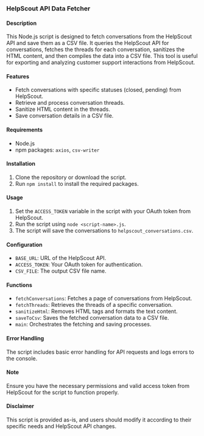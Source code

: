 ### HelpScout API Data Fetcher

#### Description
This Node.js script is designed to fetch conversations from the HelpScout API and save them as a CSV file. It queries the HelpScout API for conversations, fetches the threads for each conversation, sanitizes the HTML content, and then compiles the data into a CSV file. This tool is useful for exporting and analyzing customer support interactions from HelpScout.

#### Features
- Fetch conversations with specific statuses (closed, pending) from HelpScout.
- Retrieve and process conversation threads.
- Sanitize HTML content in the threads.
- Save conversation details in a CSV file.

#### Requirements
- Node.js
- npm packages: `axios`, `csv-writer`

#### Installation
1. Clone the repository or download the script.
2. Run `npm install` to install the required packages.

#### Usage
1. Set the `ACCESS_TOKEN` variable in the script with your OAuth token from HelpScout.
2. Run the script using `node <script-name>.js`.
3. The script will save the conversations to `helpscout_conversations.csv`.

#### Configuration
- `BASE_URL`: URL of the HelpScout API.
- `ACCESS_TOKEN`: Your OAuth token for authentication.
- `CSV_FILE`: The output CSV file name.

#### Functions
- `fetchConversations`: Fetches a page of conversations from HelpScout.
- `fetchThreads`: Retrieves the threads of a specific conversation.
- `sanitizeHtml`: Removes HTML tags and formats the text content.
- `saveToCsv`: Saves the fetched conversation data to a CSV file.
- `main`: Orchestrates the fetching and saving processes.

#### Error Handling
The script includes basic error handling for API requests and logs errors to the console.

#### Note
Ensure you have the necessary permissions and valid access token from HelpScout for the script to function properly.

#### Disclaimer
This script is provided as-is, and users should modify it according to their specific needs and HelpScout API changes.
